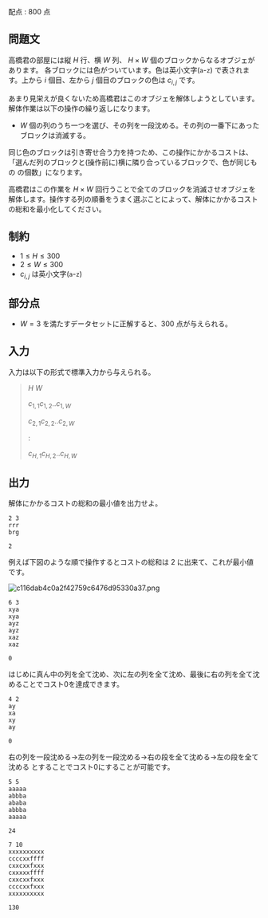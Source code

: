 配点 : $800$ 点

## 問題文

高橋君の部屋には縦 $H$ 行、横 $W$ 列、 $H \times W$ 個のブロックからなるオブジェがあります。
各ブロックには色がついています。色は英小文字(`a`-`z`) で表されます。上から $i$ 個目、左から $j$ 個目のブロックの色は $c_{i,j}$ です。

あまり見栄えが良くないため高橋君はこのオブジェを解体しようとしています。解体作業は以下の操作の繰り返しになります。

- $W$ 個の列のうち一つを選び、その列を一段沈める。その列の一番下にあったブロックは消滅する。

同じ色のブロックは引き寄せ合う力を持つため、この操作にかかるコストは、「選んだ列のブロックと(操作前に)横に隣り合っているブロックで、色が同じもの の個数」になります。

高橋君はこの作業を $H \times W$ 回行うことで全てのブロックを消滅させオブジェを解体します。操作する列の順番をうまく選ぶことによって、解体にかかるコストの総和を最小化してください。

## 制約

- $1 \leq H \leq 300$
- $2 \leq W \leq 300$
- $c_{i,j}$ は英小文字(`a`-`z`)

## 部分点

- $W=3$ を満たすデータセットに正解すると、$300$ 点が与えられる。

## 入力

入力は以下の形式で標準入力から与えられる。

> $H$ $W$
> 
> $c_{1,1}c_{1,2}$..$c_{1,W}$
> 
> $c_{2,1}c_{2,2}$..$c_{2,W}$
> 
> $:$
> 
> $c_{H,1}c_{H,2}$..$c_{H,W}$

## 出力

解体にかかるコストの総和の最小値を出力せよ。

```input1
2 3
rrr
brg
```

```output1
2
```

例えば下図のような順で操作するとコストの総和は $2$ に出来て、これが最小値です。

![c116dab4c0a2f42759c6476d95330a37.png](https://atcoder.jp/img/code-festival-2016-qualc/c116dab4c0a2f42759c6476d95330a37.png)

```input2
6 3
xya
xya
ayz
ayz
xaz
xaz
```

```output2
0
```

はじめに真ん中の列を全て沈め、次に左の列を全て沈め、最後に右の列を全て沈めることでコスト$0$を達成できます。

```input3
4 2
ay
xa
xy
ay
```

```output3
0
```

右の列を一段沈める→左の列を一段沈める→右の段を全て沈める→左の段を全て沈める とすることでコスト$0$にすることが可能です。

```input4
5 5
aaaaa
abbba
ababa
abbba
aaaaa
```

```output4
24
```

```input5
7 10
xxxxxxxxxx
ccccxxffff
cxxcxxfxxx
cxxxxxffff
cxxcxxfxxx
ccccxxfxxx
xxxxxxxxxx
```

```output5
130
```